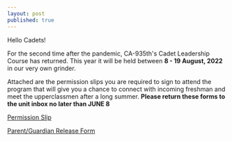 ```yaml
---
layout: post
published: true
---
```

Hello Cadets!

For the second time after the pandemic, CA-935th's Cadet Leadership Course has returned. This year it will be held between **8 - 19 August, 2022** in our very own grinder. 

Attached are the permission slips you are required to sign to attend the program that will give you a chance to connect with incoming freshman and meet the upperclassmen after a long summer. 
**Please return these forms to the unit inbox no later than JUNE 8**

[Permission Slip](https://docs.google.com/document/d/1vavTAywqSLvDMYcoW8ASI5tWz3A_lT1I/edit?usp=sharing&ouid=112088968358846536751&rtpof=true&sd=true)

[Parent/Guardian Release Form](https://drive.google.com/file/d/16Lg_eTXakVn9fJfnKCoszRwt0bFBJwYl/view?usp=sharing)
